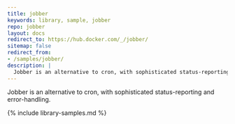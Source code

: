 ```yaml
---
title: jobber
keywords: library, sample, jobber
repo: jobber
layout: docs
redirect_to: https://hub.docker.com/_/jobber/
sitemap: false
redirect_from:
- /samples/jobber/
description: |
  Jobber is an alternative to cron, with sophisticated status-reporting and error-handling.
---
```


Jobber is an alternative to cron, with sophisticated status-reporting and error-handling.


{% include library-samples.md %}
